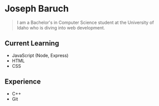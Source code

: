 # Joseph Baruch
> I am a Bachelor's in Computer Science student at the University of Idaho who is diving into web development.

## Current Learning
- JavaScript (Node, Express)
- HTML
- CSS
  
## Experience
- C++
- Git
